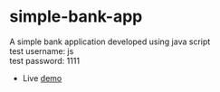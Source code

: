 # simple-bank-app
A simple bank application developed using java script  
test username: js  
test password: 1111  
- Live [demo](https://abdulmubeen.github.io/simple-bank-app/)
